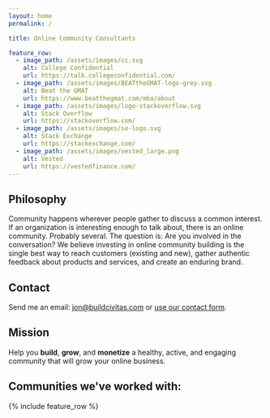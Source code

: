 ```yaml
---
layout: home
permalink: /

title: Online Community Consultants

feature_row:
  - image_path: /assets/images/cc.svg
    alt: College Confidential
    url: https://talk.collegeconfidential.com/
  - image_path: /assets/images/BEATtheGMAT-logo-grey.svg
    alt: Beat the GMAT
    url: https://www.beatthegmat.com/mba/about
  - image_path: /assets/images/logo-stackoverflow.svg
    alt: Stack Overflow
    url: https://stackoverflow.com/
  - image_path: /assets/images/se-logo.svg
    alt: Stack Exchange
    url: https://stackexchange.com/
  - image_path: /assets/images/vested_large.png
    alt: Vested
    url: https://vestedfinance.com/
---
```


## Philosophy

Community happens wherever people gather to discuss a common
interest. If an organization is interesting enough to talk about,
there is an online community. Probably several. The question is: Are
you involved in the conversation? We believe investing in online
community building is the single best way to reach customers (existing
and new), gather authentic feedback about products and services, and
create an enduring brand.


## Contact

Send me an email: <a class="u-email"
href="mailto:jon@buildcivitas.com">jon@buildcivitas.com</a> or [use
our contact form](/contact/).

## Mission

Help you **build**, **grow**, and **monetize** a healthy, active, and engaging
community that will grow your online business.


## Communities we've worked with:

{% include feature_row %}

